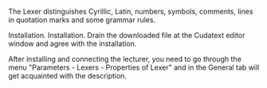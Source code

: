 The Lexer distinguishes Cyrillic, Latin, numbers, symbols, comments, lines in quotation marks and some grammar rules.

Installation. 
Installation. Drain the downloaded file at the Cudatext editor window and agree with the installation.


After installing and connecting the lecturer, you need to go through the menu "Parameters - Lexers - Properties of Lexer" and in the General tab will get acquainted with the description.
